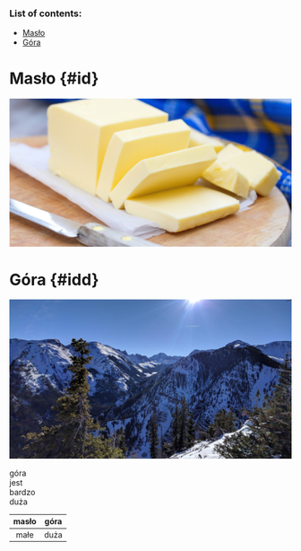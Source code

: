 ### List of contents:
- [Masło](#id)
- [Góra](#idd)

# Masło {#id}

![maslo](butter_fb-1934181954.jpg)

# Góra {#idd}

![gora](h9eqwyd7sa401-3468795038.jpg)

góra <br>
jest <br>
bardzo <br>
duża <br>

|masło|góra|
|:---:|:---:|
|małe|duża|
